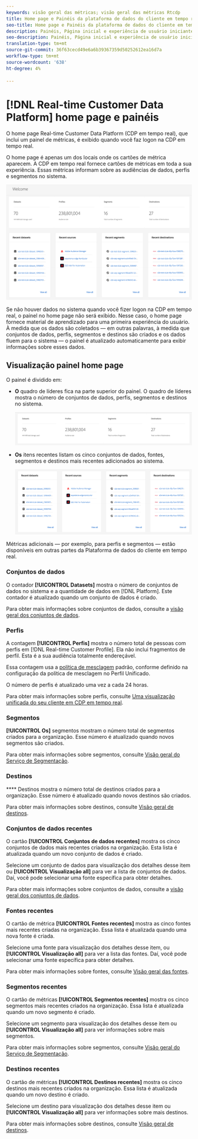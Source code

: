 ```yaml
---
keywords: visão geral das métricas; visão geral das métricas Rtcdp
title: Home page e Painéis da plataforma de dados do cliente em tempo real
seo-title: Home page e Painéis da plataforma de dados do cliente em tempo real
description: Painéis, Página inicial e experiência de usuário iniciante da Adobe Experience Platform
seo-description: Painéis, Página inicial e experiência de usuário iniciante da Adobe Experience Platform
translation-type: tm+mt
source-git-commit: 36f63cecd49e6a6b39367359d50252612ea16d7a
workflow-type: tm+mt
source-wordcount: '638'
ht-degree: 4%

---
```



# [!DNL Real-time Customer Data Platform] home page e painéis

O home page Real-time Customer Data Platform (CDP em tempo real), que inclui um painel de métricas, é exibido quando você faz logon na CDP em tempo real.

O home page é apenas um dos locais onde os cartões de métrica aparecem. A CDP em tempo real fornece cartões de métricas em toda a sua experiência. Essas métricas informam sobre as audiências de dados, perfis e segmentos no sistema.

![imagem](assets/home.png)

Se não houver dados no sistema quando você fizer logon na CDP em tempo real, o painel no home page não será exibido. Nesse caso, o home page fornece material de aprendizado para uma primeira experiência do usuário. À medida que os dados são coletados — em outras palavras, à medida que <!--sources-->conjuntos de dados, perfis, segmentos e destinos são criados e os dados fluem para o sistema — o painel é atualizado automaticamente para exibir informações sobre esses dados<!-- in metric cards-->.

## Visualização painel home page

<!--The dashboard shows information in several areas. Each category of information displays for the time range shown beneath the data.-->

O painel é dividido em<!-- two areas.-->:

* **O** quadro de líderes fica na parte superior do painel. O quadro de líderes mostra o número de conjuntos de dados, perfis, segmentos e destinos no sistema.

   ![imagem](assets/leaderboard.png)

<!-- * **Metric cards** display beneath the leaderboard. Metric cards show additional information, such as percentages or trends. Metric cards appear as data is collected.
    ![image](assets/home-metrics.jpg)
Some information is shown in different ways on both the leaderboard and metric cards. -->
* **Os** itens recentes listam os cinco conjuntos de dados, fontes, segmentos e destinos mais recentes adicionados ao sistema.

   ![imagem](assets/recent.png)

Métricas adicionais — por exemplo, para perfis e segmentos — estão disponíveis em outras partes da Plataforma de dados do cliente em tempo real.

### Conjuntos de dados

O contador **[!UICONTROL Datasets]** mostra o número de conjuntos de dados no sistema e a quantidade de dados em [!DNL Platform]. Este contador é atualizado quando um conjunto de dados é criado.

Para obter mais informações sobre conjuntos de dados, consulte a [visão geral dos conjuntos de dados](../catalog/datasets/overview.md).

### Perfis

A contagem **[!UICONTROL Perfis]** mostra o número total de pessoas com perfis em [!DNL Real-time Customer Profile]. Ela não inclui fragmentos de perfil. Esta é a sua audiência totalmente endereçável.

Essa contagem usa a [política de mesclagem](profile/merge-policies.md) padrão, conforme definido na configuração da política de mesclagem no Perfil Unificado.

O número de perfis é atualizado uma vez a cada 24 horas.

Para obter mais informações sobre perfis, consulte [Uma visualização unificada do seu cliente em CDP em tempo real](profile/profile-overview.md).

### Segmentos

**[!UICONTROL Os]** segmentos mostram o número total de segmentos criados para a organização. Esse número é atualizado quando novos segmentos são criados.

Para obter mais informações sobre segmentos, consulte [Visão geral do Serviço de Segmentação](segmentation/segmentation-overview.md).

### Destinos

**** Destinos mostra o número total de destinos criados para a organização. Esse número é atualizado quando novos destinos são criados.

Para obter mais informações sobre destinos, consulte [Visão geral de destinos](destinations/overview.md).

<!-- ### Successful profile records

In the leaderboard **[!UICONTROL Successful profile records]** shows the total number of records that have been successfully processed into the profile.

There is also a metric card that shows the percentage of successful records. Select **[!UICONTROL View datasets]** to see more details about the profile records. Hover over the colored area of the graph to see additional details:

![image](assets/home-profilerecords-details.PNG)

The number of successful profile records is updated hourly. 

For more information about profiles, see [A unified view of your customer in Real-time CDP](profile/profile-overview.md).

### Total profile records

The **[!UICONTROL Total profile records]** metric card shows the total number of data records enabled to feed into the profiles, and the percentage that are successful, updated once per day. This does not include all data in the data lake, because some data might not be enabled to feed into the profiles.

 Hover over the colored area of the graph to see additional details about the successful profiles:

![image](assets/home-profile-details.PNG)

Select **[!UICONTROL View profiles]** to see more details about the profile records.

For more information about profiles, see [A unified view of your customer in Real-time CDP](profile/profile-overview.md).

For more information about viewing a specific profile, see [Profile viewer](profile/profile-viewer.md).

### Failed profile records

In the leaderboard, **[!UICONTROL Failed profile records]** counts the number of records that failed to process into the profile.

The **[!UICONTROL Failed profile records]** metric card shows this count, and includes a graphical representation that helps you see how failures have trended during the time shown below the graphic. This chart is updated hourly. Select **[!UICONTROL View datasets]** to see more details about the profile records.

The number of failed profile records is updated hourly. -->

### Conjuntos de dados recentes

O cartão **[!UICONTROL Conjuntos de dados recentes]** mostra os cinco conjuntos de dados mais recentes criados na organização. Esta lista é atualizada quando um novo conjunto de dados é criado.

Selecione um conjunto de dados para visualização dos detalhes desse item ou **[!UICONTROL Visualização all]** para ver a lista de conjuntos de dados. Daí, você pode selecionar uma fonte específica para obter detalhes.

Para obter mais informações sobre conjuntos de dados, consulte a [visão geral dos conjuntos de dados](../catalog/datasets/overview.md).

### Fontes recentes

O cartão de métrica **[!UICONTROL Fontes recentes]** mostra as cinco fontes mais recentes criadas na organização. Essa lista é atualizada quando uma nova fonte é criada.

Selecione uma fonte para visualização dos detalhes desse item, ou **[!UICONTROL Visualização all]** para ver a lista das fontes. Daí, você pode selecionar uma fonte específica para obter detalhes.

Para obter mais informações sobre fontes, consulte [Visão geral das fontes](sources/sources-overview.md).

### Segmentos recentes

O cartão de métricas **[!UICONTROL Segmentos recentes]** mostra os cinco segmentos mais recentes criados na organização. Essa lista é atualizada quando um novo segmento é criado.

Selecione um segmento para visualização dos detalhes desse item ou **[!UICONTROL Visualização all]** para ver informações sobre mais segmentos.

Para obter mais informações sobre segmentos, consulte [Visão geral do Serviço de Segmentação](segmentation/segmentation-overview.md).

### Destinos recentes

O cartão de métricas **[!UICONTROL Destinos recentes]** mostra os cinco destinos mais recentes criados na organização. Essa lista é atualizada quando um novo destino é criado.

Selecione um destino para visualização dos detalhes desse item ou **[!UICONTROL Visualização all]** para ver informações sobre mais destinos.

Para obter mais informações sobre destinos, consulte [Visão geral de destinos](destinations/overview.md).

